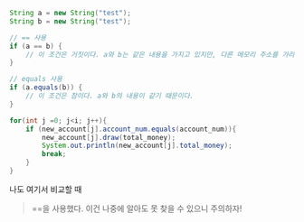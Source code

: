
```java
String a = new String("test");
String b = new String("test");

// == 사용
if (a == b) {
    // 이 조건은 거짓이다. a와 b는 같은 내용을 가지고 있지만, 다른 메모리 주소를 가리킨다.
}

// equals 사용
if (a.equals(b)) {
    // 이 조건은 참이다. a와 b의 내용이 같기 때문이다.
}
```


```java
for(int j =0; j<i; j++){  
    if (new_account[j].account_num.equals(account_num)){  
        new_account[j].draw(total_money);  
        System.out.println(new_account[j].total_money);  
        break;  
    }  
}
```

나도 여기서 비교할 때 
>==을 사용했다. 이건 나중에 알아도 못 찾을 수 있으니 주의하자!
